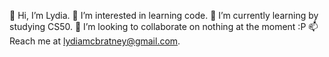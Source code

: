 👋 Hi, I’m Lydia.
👀 I’m interested in learning code.
🌱 I’m currently learning by studying CS50.
💞️ I’m looking to collaborate on nothing at the moment :P
📫 Reach me at lydiamcbratney@gmail.com.

<!---
lydiamcbratneycodes/lydiamcbratneycodes is a ✨ special ✨ repository because its `README.md` (this file) appears on your GitHub profile.
You can click the Preview link to take a look at your changes.
--->
